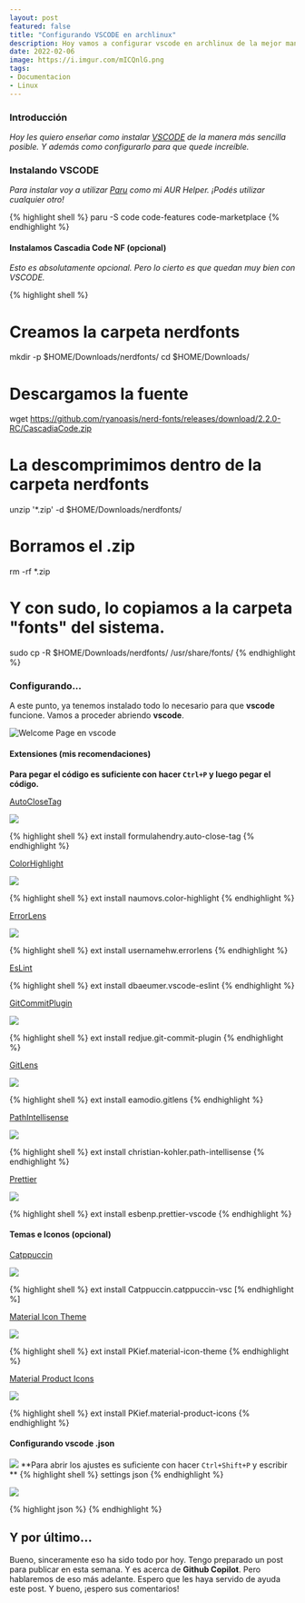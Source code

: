 ```yaml
---
layout: post
featured: false
title: "Configurando VSCODE en archlinux"
description: Hoy vamos a configurar vscode en archlinux de la mejor manera posible. Nos preparamos para el siguiente post!
date: 2022-02-06
image: https://i.imgur.com/mICQnlG.png
tags:
- Documentacion
- Linux
---
```


### Introducción 

_Hoy les quiero enseñar como instalar [VSCODE](https://github.com/microsoft/vscode) de la manera más sencilla posible. Y además como configurarlo para que quede increíble._

### Instalando VSCODE

_Para instalar voy a utilizar [Paru](https://github.com/Morganamilo/paru) como mi AUR Helper. ¡Podés utilizar cualquier otro!_

{% highlight shell %}
paru -S code code-features code-marketplace
{% endhighlight %}

#### Instalamos Cascadia Code NF (opcional)

_Esto es absolutamente opcional. Pero lo cierto es que quedan muy bien con VSCODE._ 

{% highlight shell %}
# Creamos la carpeta nerdfonts
mkdir -p $HOME/Downloads/nerdfonts/
cd $HOME/Downloads/
# Descargamos la fuente 
wget https://github.com/ryanoasis/nerd-fonts/releases/download/2.2.0-RC/CascadiaCode.zip
# La descomprimimos dentro de la carpeta nerdfonts 
unzip '*.zip' -d $HOME/Downloads/nerdfonts/
# Borramos el .zip 
rm -rf *.zip
# Y con sudo, lo copiamos a la carpeta "fonts" del sistema.
sudo cp -R $HOME/Downloads/nerdfonts/ /usr/share/fonts/
{% endhighlight %}

### Configurando...

A este punto, ya tenemos instalado todo lo necesario para que **vscode** funcione.
Vamos a proceder abriendo **vscode**.

![Welcome Page en vscode](https://i.imgur.com/YoJIMbk.png)

#### Extensiones (mis recomendaciones)

**Para pegar el código es suficiente con hacer `Ctrl+P` y luego pegar el código.**

[AutoCloseTag](https://marketplace.visualstudio.com/items?itemName=formulahendry.auto-close-tag)

![](https://github.com/formulahendry/vscode-auto-close-tag/raw/HEAD/images/usage.gif)

{% highlight shell %}
ext install formulahendry.auto-close-tag
{% endhighlight %}

[ColorHighlight](https://marketplace.visualstudio.com/items?itemName=naumovs.color-highlight)

![](https://i.imgur.com/Xtl6NQ4.png)

{% highlight shell %}
ext install naumovs.color-highlight
{% endhighlight %}

[ErrorLens](https://marketplace.visualstudio.com/items?itemName=usernamehw.errorlens)

![](https://raw.githubusercontent.com/usernamehw/vscode-error-lens/master/img/demo.png)

{% highlight shell %}
ext install usernamehw.errorlens
{% endhighlight %}

[EsLint](https://marketplace.visualstudio.com/items?itemName=dbaeumer.vscode-eslint)

{% highlight shell %}
ext install dbaeumer.vscode-eslint
{% endhighlight %}

[GitCommitPlugin](https://marketplace.visualstudio.com/items?itemName=redjue.git-commit-plugin)

![](https://github.com/RedJue/git-commit-plugin/raw/HEAD/assets/open.gif)

{% highlight shell %}
ext install redjue.git-commit-plugin
{% endhighlight %}

[GitLens](https://marketplace.visualstudio.com/items?itemName=eamodio.gitlens)

![](https://raw.githubusercontent.com/eamodio/vscode-gitlens/main/images/docs/revision-navigation.gif)

{% highlight shell %}
ext install eamodio.gitlens
{% endhighlight %}

[PathIntellisense](https://marketplace.visualstudio.com/items?itemName=christian-kohler.path-intellisense)

![](https://i.giphy.com/iaHeUiDeTUZuo.gif)

{% highlight shell %}
ext install christian-kohler.path-intellisense
{% endhighlight %}

[Prettier](https://marketplace.visualstudio.com/items?itemName=esbenp.prettier-vscode)

![](https://i.imgur.com/WB7tnvT.png)

{% highlight shell %}
ext install esbenp.prettier-vscode
{% endhighlight %}

#### Temas e Iconos (opcional)

[Catppuccin](https://marketplace.visualstudio.com/items?itemName=Catppuccin.catppuccin-vsc)

![](https://raw.githubusercontent.com/catppuccin/vscode/main/assets/ss.png)

{% highlight shell %}
ext install Catppuccin.catppuccin-vsc
[% endhighlight %]

[Material Icon Theme](https://marketplace.visualstudio.com/items?itemName=PKief.material-icon-theme)

![](https://raw.githubusercontent.com/PKief/vscode-material-icon-theme/main/images/fileIcons.png)

{% highlight shell %}
ext install PKief.material-icon-theme
{% endhighlight %}

[Material Product Icons](https://marketplace.visualstudio.com/items?itemName=PKief.material-product-icons)

![](https://raw.githubusercontent.com/PKief/vscode-material-product-icons/main/images/preview.png)

{% highlight shell %}
ext install PKief.material-product-icons
{% endhighlight %}

#### Configurando vscode .json

![](https://i.imgur.com/T7D02kQ.png)
**Para abrir los ajustes es suficiente con hacer `Ctrl+Shift+P` y escribir **
{% highlight shell %}
settings json
{% endhighlight %}

![](https://i.imgur.com/ifo1JiX.png)

{% highlight json %}
{% endhighlight %}

## Y por último...

Bueno, sinceramente eso ha sido todo por hoy. Tengo preparado un post para publicar en esta semana.
Y es acerca de **Github Copilot**. Pero hablaremos de eso más adelante. Espero que les haya servido
de ayuda este post. Y bueno, ¡espero sus comentarios!
